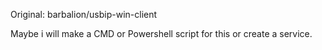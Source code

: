 Original: barbalion/usbip-win-client

Maybe i will make a CMD or Powershell script for this or create a service.
